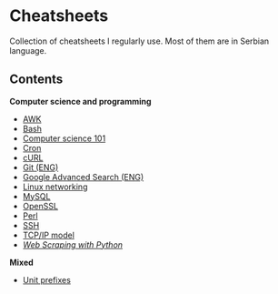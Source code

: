 # Cheatsheets

Collection of cheatsheets I regularly use. Most of them are in Serbian language. 

## Contents

**Computer science and programming**

- [AWK](cs/awk/)
- [Bash](cs/bash/)
- [Computer science 101](cs/compsci/)
- [Cron](cs/crontab.md)
- [cURL](cs/curl.md)
- [Git (ENG)](cs/git.md)
- [Google Advanced Search (ENG)](cs/google_search.md)
- [Linux networking](cs/linux_networking.md)
- [MySQL](cs/mysql/)
- [OpenSSL](cs/openssl/)
- [Perl](cs/perl)
- [SSH](cs/ssh.md)
- [TCP/IP model](cs/tcp_ip.md)
- [*Web Scraping with Python*](cs/web_scraping_with_python.md)

**Mixed**

- [Unit prefixes](cs/misc/unit_prefixes.md)
